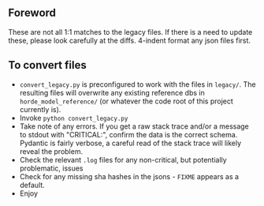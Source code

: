 ## Foreword 
These are not all 1:1 matches to the legacy files. If there is a need to update these, please look carefully at the diffs. 4-indent format any json files first.

## To convert files
- `convert_legacy.py` is preconfigured to work with the files in `legacy/`. The resulting files will overwrite any existing reference dbs in `horde_model_reference/` (or whatever the code root of this project currently is).
- Invoke `python convert_legacy.py`
- Take note of any errors. If you get a raw stack trace and/or a message to stdout with "CRITICAL:", confirm the data is the correct schema. Pydantic is fairly verbose, a careful read of the stack trace will likely reveal the problem.
- Check the relevant `.log` files for any non-critical, but potentially problematic, issues
- Check for any missing sha hashes in the jsons - `FIXME` appears as a default.
- Enjoy
